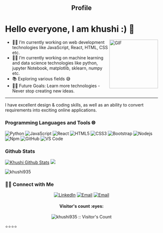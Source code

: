 <h2 align="center">Profile</h2>
<h1> Hello everyone, I am khushi :) 👋</h1>
<img align="right" alt="GIF" height="160px" src="https://media.giphy.com/media/du3J3cXyzhj75IOgvA/giphy.gif" />
<!--
<p align="center">
 <img width="100px" src="https://res.cloudinary.com/anuraghazra/image/upload/v1594908242/logo_ccswme.svg" align="center" alt="Github Readme Stats" />
 <h2 align="center">Profile</h2>
</p>
-->

- 👨‍💻 I’m currently working on web development technologies like JavaScript, React, HTML, CSS etc.
- 👨‍💻 I’m currently working on machine learning and data science technologies like python, jupyter Notebook, matplotlib, sklearn, numpy etc.
- 📚 Exploring various fields 😅
- 💪🏼 Future Goals: Learn more technologies - Never stop creating new ideas.

---

I have excellent design & coding skills, as well as an ability to convert requirements into exciting online applications.

### Programming Languages and Tools 🌐
![Python](http://img.shields.io/badge/-Python-3776AB?style=flat-square&logo=python&logoColor=ffffff)
![JavaScript](https://img.shields.io/badge/-JavaScript-%23F7DF1C?style=flat-square&logo=javascript&logoColor=000000&labelColor=%23F7DF1C&color=%23FFCE5A)
![React](https://img.shields.io/badge/-React-61DAFB?style=flat-square&logo=react&logoColor=ffffff)
![HTML5](https://img.shields.io/badge/-HTML5-%23E44D27?style=flat-square&logo=html5&logoColor=ffffff)
![CSS3](https://img.shields.io/badge/-CSS3-%231572B6?style=flat-square&logo=css3)
![Bootstrap](https://img.shields.io/badge/-Bootstrap-563D7C?style=flat-square&logo=Bootstrap)
![Nodejs](https://img.shields.io/badge/-Nodejs-339933?style=flat-square&logo=Node.js&logoColor=ffffff)
![Npm](https://img.shields.io/badge/-npm-CB3837?style=flat-square&logo=npm)
![GitHub](https://img.shields.io/badge/-GitHub-181717?style=flat-square&logo=github)
![VS Code](http://img.shields.io/badge/-VS%20Code-007ACC?style=flat-square&logo=visual-studio-code&logoColor=ffffff)
 
### Github Stats

[![Khushi Github Stats](https://github-readme-stats.vercel.app/api?username=khushi935&show_icons=true&count_private=true)](https://github.com/khushi935)
<a href="https://github.com/khushi935" align="right">
  <img src="https://github-readme-stats.vercel.app/api/top-langs/?username=khushi935&layout=compact" />
</a>
<p><img src="https://github-readme-streak-stats.herokuapp.com/?user=khushi935" alt="khushi935" /></p>

<h3> 🤝🏻 Connect with Me </h3>

<p align="center">
<a href="https://www.linkedin.com/in/khushi-patidar-129367191/" target="_blank"><img alt="LinkedIn" src="https://img.shields.io/badge/LinkedIn-@khushi-blue?style=flat&logo=linkedin"></a>
<a href="khushipatidar9@gmail.com"><img alt="Email" src="https://img.shields.io/badge/Email-khushipatidar9@gmail.com-blue?style=flat&logo=gmail"></a>
<a align="center" href="https://khushipatidar9.medium.com/"><img alt="Email" src="https://img.shields.io/badge/blog-khushipatidar9.medium.com-blue?style=flat&logo=blog"></a>                                                                                                                                           
</p>

<h4 align="center">Visitor's count :eyes:</h4>
<p align="center"><img src="https://profile-counter.glitch.me/{khushi935}/count.svg" alt="khushi935 :: Visitor's Count" /></p>

⭐️⭐️⭐️⭐️

